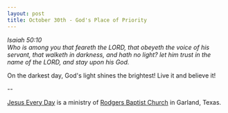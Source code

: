 ```yaml
---
layout: post
title: October 30th - God's Place of Priority
---
```


_Isaiah 50:10  
Who is among you that feareth the LORD, that obeyeth the voice of
his servant, that walketh in darkness, and hath no light? let him
trust in the name of the LORD, and stay upon his God._

On the darkest day, God's light shines the brightest! Live it and
believe it!

 --

<a href=http://jesuseveryday.net>Jesus Every Day</a> is a ministry of <a href=http://rodgersbaptist.net>Rodgers Baptist Church</a> in Garland, Texas.
